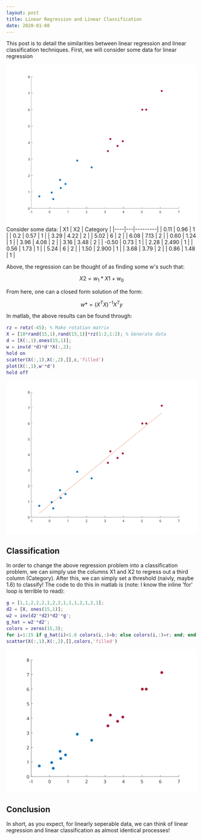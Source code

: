```yaml
---
layout: post
title: Linear Regression and Linear Classification
date: 2020-01-08
---
```

This post is to detail the similarities between linear regression and linear classification techniques. First, we will consider some data for linear regression

<img style="float: right;" src="/assets/scat1.svg">

Consider some data:
| X1 | X2 | Category |
|----|---|---------|
| 0.11  | 0.96 | 1        |
| 0.2  | 0.57 |  1       |
| 3.29   | 4.22  | 2        |
| 5.02   | 6                 | 2        |
| 6.08   | 7.13  | 2        |
| 0.60  | 1.24  | 1        |
| 3.96  | 4.08  | 2        |
| 3.16  | 3.48  | 2        |
| -0.50 | 0.73 | 1        |
| 2.28 | 2.490  | 1        |
| 0.56  | 1.73  | 1        |
| 5.24  | 6                 | 2        |
| 1.50 | 2.900 | 1        |
| 3.68  | 3.79 | 2        |
| 0.86  | 1.48  | 1        |



Above, the regression can be thought of as finding some w's such that:

$$ X2 = w_1*X1 + w_0 $$

From here, one can a closed form solution of the form:

$$ w* = (X^TX)^{-1}X^Ty $$

In matlab, the above results can be found through:
```matlab
rz = rotz(-45); % Make rotation matrix
X = [10*rand(15,1),rand(15,1)]*rz(1:2,1:2); % Generate data
d = [X(:,1),ones(15,1)];
w = inv(d'*d)*d'*X(:,2);
hold on
scatter(X(:,1),X(:,2),[],c,'filled')
plot(X(:,1),w'*d')
hold off
```
![scattfit](/assets/scat_wfit.svg)

## Classification
In order to change the above regression problem into a classification problem, we can simply use the columns X1 and X2 to regress out a third column (Category). After this, we can simply set a threshold (naivly, maybe 1.6) to classify! The code to do this in matlab is (note: I know the inline 'for' loop is terrible to read):

```matlab
g = [1,1,2,2,2,1,2,2,1,1,1,2,1,2,1];
d2 = [X, ones(15,1)];
w2 = inv(d2'*d2)*d2'*g';
g_hat = w2'*d2';
colors = zeros(15,3);
for i=1:15 if g_hat(i)<1.6 colors(i,:)=b; else colors(i,:)=r; end; end 
scatter(X(:,1),X(:,2),[],colors,'filled')
```
![scatt](/assets/scat2.svg)

## Conclusion
In short, as you expect, for linearly seperable data, we can think of linear regression and linear classification as almost identical processes!

